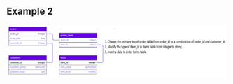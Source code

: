 ## Example 2
![](https://github.com/TashinParvez/MySQL_From_Zero/blob/Tashin/Data%20Definition%20Language%20(DDL)/Practice/Example%202/orders_items_normalized.png)
